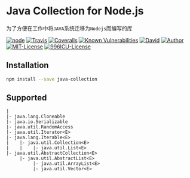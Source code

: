 # Java Collection for Node.js

为了方便在工作中将`JAVA`系统迁移为`Nodejs`而编写的库

[![node][NPM_URL]][NPM_HREF]
[![Travis][TRAVIS_URL]][TRAVIS_HREF]
[![Coveralls][COVERALLS_URL]][COVERALLS_HREF]
[![Known Vulnerabilities][SNYK_URL]][SNYK_HREF]
[![David][DAVID_URL]][DAVID_HREF]
[![Author][AUTHOR_URL]][AUTHOR_HREF]
[![MIT-License][LICENSE_URL]][LICENSE_HREF]
[![996ICU-License][LICENSE_996_URL]][LICENSE_996_HREF]

[NPM_URL]: https://img.shields.io/node/v/java-collection.svg?style=flat-square&maxAge=600
[NPM_HREF]: https://www.npmjs.com/package/java-collection
[TRAVIS_URL]: https://img.shields.io/travis/Arylo/java-collection/master.svg?style=flat-square&logo=travis&maxAge=600
[TRAVIS_HREF]: https://travis-ci.org/Arylo/java-collection
[COVERALLS_URL]: https://img.shields.io/coveralls/github/Arylo/java-collection/master.svg?style=flat-square&maxAge=600
[COVERALLS_HREF]: https://coveralls.io/github/Arylo/java-collection
[SNYK_URL]: https://snyk.io/test/github/Arylo/java-collection/badge.svg?style=flat-square&maxAge=600
[SNYK_HREF]: https://snyk.io/test/github/Arylo/java-collection
[DAVID_URL]: https://img.shields.io/david/Arylo/java-collection.svg?style=flat-square&maxAge=600
[DAVID_HREF]: https://github.com/Arylo/java-collection
[AUTHOR_URL]: https://img.shields.io/badge/Author-AryloYeung-blue.svg?style=flat-square&maxAge=7200
[AUTHOR_HREF]: https://github.com/arylo
[LICENSE_URL]: https://img.shields.io/badge/license-MIT-blue.svg?style=flat-square&maxAge=7200
[LICENSE_HREF]: https://opensource.org/licenses/MIT
[LICENSE_996_URL]: https://img.shields.io/badge/license-NPL%20(The%20996%20Prohibited%20License)-blue.svg?style=flat-square&maxAge=7200
[LICENSE_996_HREF]: https://github.com/996icu/996.ICU

## Installation

```bash
npm install --save java-collection
```

## Supported

```
|
|- java.lang.Cloneable
|- java.io.Serializable
|- java.util.RandomAccess
|- java.util.Iterator<E>
|- java.lang.Iterable<E>
|    |- java.util.Collection<E>
|    |    |- java.util.List<E>
|- java.util.AbstractCollection<E>
     |- java.util.AbstractList<E>
          |- java.util.ArrayList<E>
          |- java.util.Vector<E>
```
